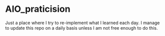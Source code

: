 # AIO_praticision

Just a place where I try to re-implement what I learned each day. I manage to update this repo on a daily basis unless I am not free enough to do this.

